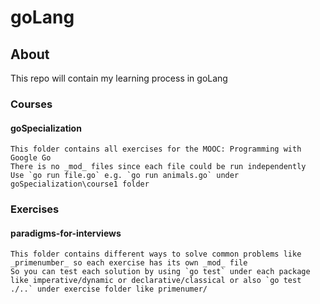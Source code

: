 # goLang
## About
This repo will contain my learning process in goLang 
### Courses
#### goSpecialization
    This folder contains all exercises for the MOOC: Programming with Google Go
    There is no _mod_ files since each file could be run independently
    Use `go run file.go` e.g. `go run animals.go` under goSpecialization\course1 folder
    
### Exercises
#### paradigms-for-interviews
    This folder contains different ways to solve common problems like _primenumber_ so each exercise has its own _mod_ file
    So you can test each solution by using `go test` under each package like imperative/dynamic or declarative/classical or also `go test ./..` under exercise folder like primenumer/
